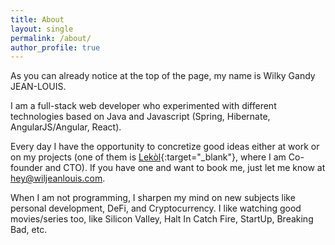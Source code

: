 ```yaml
---
title: About
layout: single
permalink: /about/
author_profile: true
---
```


As you can already notice at the top of the page, my name is Wilky Gandy JEAN-LOUIS.

I am a full-stack web developer who experimented with different technologies based on Java and Javascript 
(Spring, Hibernate, AngularJS/Angular, React). 

Every day I have the opportunity to concretize good ideas either at work or on my projects (one of them is [Lekòl](https:lekol.ht){:target="_blank"}, where I am Co-founder and CTO).
If you have one and want to book me, just let me know at [hey@wiljeanlouis.com](mailto:hey@wiljeanlouis.com).

When I am not programming, I sharpen my mind on new subjects like personal development, DeFi, and Cryptocurrency. I like watching good movies/series too, like Silicon Valley, Halt In Catch Fire, StartUp, Breaking Bad, etc.



 



